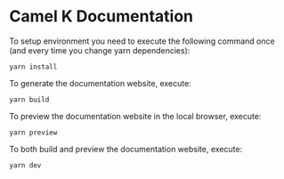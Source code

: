 # Camel K Documentation

To setup environment you need to execute the following command once (and every time you change yarn dependencies):

```
yarn install
```

To generate the documentation website, execute:

```
yarn build
```

To preview the documentation website in the local browser, execute:

```
yarn preview
```

To both build and preview the documentation website, execute:

```
yarn dev
```
